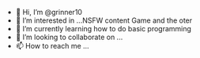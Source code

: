 - 👋 Hi, I’m @grinner10
- 👀 I’m interested in ...NSFW content Game and the oter
- 🌱 I’m currently learning how to do basic programming 
- 💞️ I’m looking to collaborate on ...
- 📫 How to reach me ...

<!---
grinner10/grinner10 is a ✨ special ✨ repository because its `README.md` (this file) appears on your GitHub profile.
You can click the Preview link to take a look at your changes.
--->
